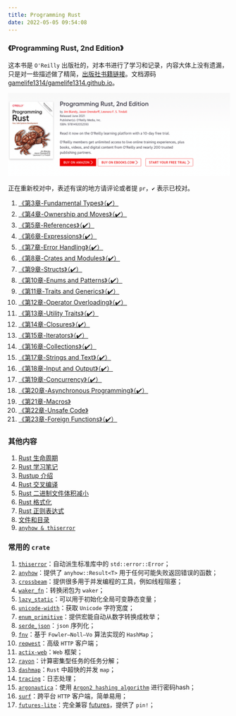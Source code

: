 ```yaml
---
title: Programming Rust
date: 2022-05-05 09:54:08
---
```


<!-- ![](assets/programing-rust.png) -->


### 《Programming Rust, 2nd Edition》

这本书是 `O'Reilly` 出版社的，对本书进行了学习和记录，内容大体上没有遗漏，只是对一些描述做了精简，[出版社书籍链接](https://www.oreilly.com/library/view/programming-rust-2nd/9781492052586/)。文档源码 [gamelife1314/gamelife1314.github.io](https://github.com/gamelife1314/gamelife1314.github.io)。

![](assets/programing-rust-cover.png)

正在重新校对中，表述有误的地方请评论或者提 `pr`，`✔️` 表示已校对。

1. [《第3章-Fundamental Types》（✔️）](/2022/04/10/【Rust】基础类型/)
2. [《第4章-Ownership and Moves》（✔️）](/2022/04/12/【Rust】所有权/)
3. [《第5章-References》（✔️）](/2022/04/17/【Rust】引用/)
4. [《第6章-Expressions》（✔️）](/2022/04/20/【Rust】表达式/)
5. [《第7章-Error Handling》（✔️）](/2022/04/21/【Rust】错误处理/)
6. [《第8章-Crates and Modules》（✔️）](/2022/04/22/【Rust】Crate-和-Module/)
7. [《第9章-Structs》（✔️）](/2022/04/24/【Rust】结构体/)
8. [《第10章-Enums and Patterns》（✔️）](/2022/04/25/【Rust】枚举和模式匹配/)
9. [《第11章-Traits and Generics》（✔️）](/2022/04/26/【Rust】Trait和泛型/)
10. [《第12章-Operator Overloading》（✔️）](/2022/04/28/Rust/Rust-operator-overloading/)
11. [《第13章-Utility Traits》（✔️）](/2022/04/29/【Rust】常用-Trait/)
12. [《第14章-Closures》（✔️）](/2022/04/30/【Rust】闭包/)
13. [《第15章-Iterators》（✔️）](/2022/04/30/【Rust】迭代器/)
14. [《第16章-Collections》（✔️）](/2022/05/01/【Rust】集合类型/)
15. [《第17章-Strings and Text》（✔️）](/2022/05/01/【Rust】字符串和文本/)
16. [《第18章-Input and Output》（✔️）](/2022/05/02/【Rust】输入输出/)
17. [《第19章-Concurrency》（✔️）](/2022/05/03/【Rust】并发/)
18. [《第20章-Asynchronous Programming》（✔️）](/2022/05/03/【Rust】异步编程/)
19. [《第21章-Macros》](/2022/05/04/【Rust】宏/)
20. [《第22章-Unsafe Code》](/2022/05/05/【Rust】Unsafe-代码/)
21. [《第23章-Foreign Functions》（✔️）](/2022/05/06/Rust/Rust-ffi/)

### 其他内容

1. [Rust 生命周期](/2021/09/14/【Rust】生命周期/)
2. [Rust 学习笔记](/2021/09/05/【Rust】实战突破/)
3. [Rustup 介绍](/2022/04/07/【Rust】Rustup%20介绍/)
4. [Rust 交叉编译](/2022/04/08/【Rust】交叉编译/)
5. [Rust 二进制文件体积减小](https://github.com/johnthagen/min-sized-rust)
6. [Rust 格式化](/2022/05/01/【Rust】字符串和文本/#格式化)
7. [Rust 正则表达式](/2022/05/01/【Rust】字符串和文本/#正则表达式)
8. [文件和目录](/2022/05/02/【Rust】输入输出/#文件和目录)
9. [`anyhow & thiserror`](/2022/05/11/Rust/anyhow-and-thiserror/)

### 常用的 `crate`

1. [`thiserror`](https://crates.io/crates/thiserror)：自动派生标准库中的 `std::error::Error`；
2. [`anyhow`](https://crates.io/crates/anyhow)：提供了 `anyhow::Result<T>` 用于任何可能失败返回错误的函数；
3. [`crossbeam`](https://crates.io/crates/crossbeam)：提供很多用于并发编程的工具，例如线程阻塞；
4. [`waker_fn`](https://crates.io/crates/waker-fn)：转换闭包为 `waker`；
5. [`lazy_static`](https://crates.io/crates/lazy_static)：可以用于初始化全局可变静态变量；
6. [`unicode-width`](https://crates.io/crates/unicode-width)：获取 `Unicode` 字符宽度；
7. [`enum_primitive`](https://crates.io/crates/enum_primitive)：提供宏能自动从数字转换成枚举；
8. [`serde_json`](https://crates.io/crates/serde_json)：`json` 序列化；
9. [`fnv`](https://crates.io/crates/fnv)：基于 `Fowler–Noll–Vo` 算法实现的 `HashMap`；
10. [`reqwest`](https://crates.io/crates/reqwest)：高级 `HTTP` 客户端；
11. [`actix-web`](https://crates.io/crates/actix-web)：`Web` 框架；
12. [`rayon`](https://crates.io/crates/rayon)：计算密集型任务的任务分解；
13. [`dashmap`](https://crates.io/crates/dashmap)：`Rust` 中超快的并发 `map`；
14. [`tracing`](https://crates.io/crates/tracing)：日志处理；
15. [`argonautica`](https://crates.io/crates/argonautica)：使用 [`Argon2 hashing algorithm`](https://en.wikipedia.org/wiki/Argon2) 进行密码hash；
16. [`surf`](https://crates.io/crates/surf)：跨平台 `HTTP` 客户端，简单易用；
17. [`futures-lite`](https://crates.io/crates/futures-lite)：完全兼容 [futures](https://docs.rs/futures)，提供了 `pin!`；


